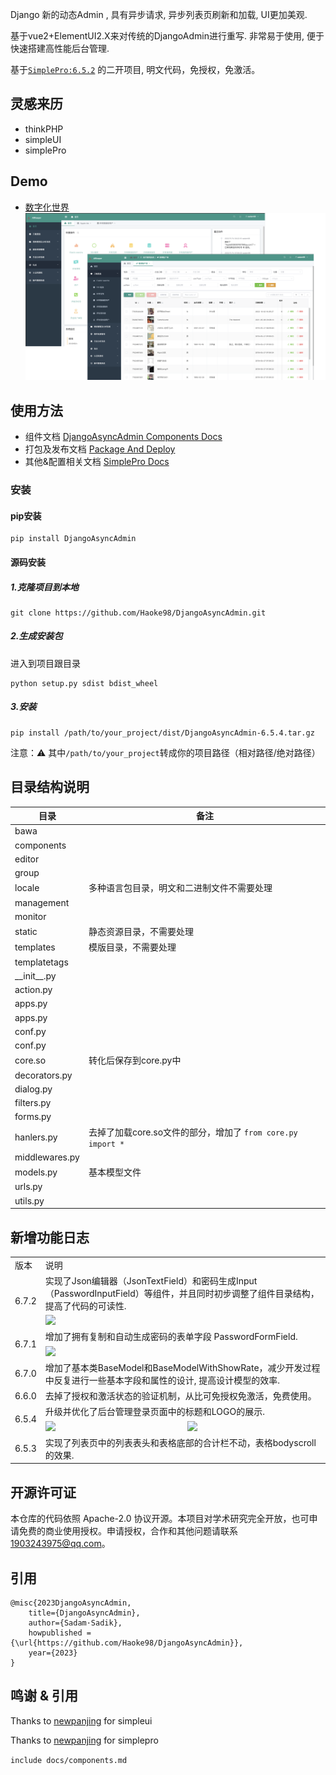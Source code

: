 Django 新的动态Admin , 具有异步请求, 异步列表页刷新和加载, UI更加美观. 

基于vue2+ElementUI2.X来对传统的DjangoAdmin进行重写. 非常易于使用, 便于快速搭建高性能后台管理.

基于[`SimplePro:6.5.2`](https://github.com/newpanjing/simplepro) 的二开项目, 明文代码，免授权，免激活。
## 灵感来历
* thinkPHP
* simpleUI
* simplePro

## Demo
* [数字化世界](https://github.com/Haoke98/AllKeeper)
![](static/digital_world_banner.png)

## 使用方法
* 组件文档 [DjangoAsyncAdmin Components Docs](https://haoke98.github.io/DjangoAsyncAdmin/components.html)
* 打包及发布文档 [Package And Deploy](https://haoke98.github.io/DjangoAsyncAdmin/build.html)
* 其他&配置相关文档 [SimplePro Docs](https://www.mldoo.com/docs/simplepro/)

### 安装

#### pip安装
```shell
pip install DjangoAsyncAdmin
```

#### 源码安装

##### 1.克隆项目到本地
```shell
git clone https://github.com/Haoke98/DjangoAsyncAdmin.git
```
##### 2.生成安装包
进入到项目跟目录

```shell
python setup.py sdist bdist_wheel
```

##### 3.安装

```shell
pip install /path/to/your_project/dist/DjangoAsyncAdmin-6.5.4.tar.gz
```

注意：⚠️ 其中`/path/to/your_project`转成你的项目路径（相对路径/绝对路径）

## 目录结构说明

| 目录              | 备注       |
|-----------------|----------|
| bawa            |
| components      |
| editor          |
| group           |
| locale          |多种语言包目录，明文和二进制文件不需要处理
| management      |
| monitor         |
| static          |静态资源目录，不需要处理
| templates       |模版目录，不需要处理
| templatetags    |
| \_\_init\_\_.py |
| action.py       |
| apps.py         |
| apps.py         |
| conf.py         |
| conf.py         |
| core.so         | 转化后保存到core.py中
| decorators.py   |
| dialog.py       |
| filters.py      |
| forms.py        |
| hanlers.py      | 去掉了加载core.so文件的部分，增加了 `from core.py import *`
| middlewares.py  |
| models.py       | 基本模型文件
| urls.py         |
| utils.py        |

## 新增功能日志

<table>
<tr>
<td>版本</td><td colspan="2">说明</td>
</tr>

<tr>
<td rowspan="2">6.7.2</td>
<td colspan="2">实现了Json编辑器（JsonTextField）和密码生成Input（PasswordInputField）等组件，并且同时初步调整了组件目录结构，提高了代码的可读性.</td>
</tr>
<tr>
<td colspan="2"><img src="https://haoke98.github.io/DjangoAsyncAdmin/static/json_text_field.png"/></td>
</tr>


<tr>
<td rowspan="2">6.7.1</td>
<td colspan="2">增加了拥有复制和自动生成密码的表单字段 PasswordFormField.</td>
</tr>
<tr>
<td colspan="2"><img src="https://haoke98.github.io/DjangoAsyncAdmin/static/截屏2023-11-15%2016.20.58.png"/></td>
</tr>

<tr>
<td>6.7.0</td>
<td colspan="2">增加了基本类BaseModel和BaseModelWithShowRate，减少开发过程中反复进行一些基本字段和属性的设计, 提高设计模型的效率.</td>
</tr>


<tr>
<td>6.6.0</td>
<td colspan="2">去掉了授权和激活状态的验证机制，从比可免授权免激活，免费使用。</td>
</tr>


<tr>
<td rowspan="2">6.5.4</td>
<td colspan="2">升级并优化了后台管理登录页面中的标题和LOGO的展示.</td>
</tr>
<tr>
<td><img src="https://haoke98.github.io/DjangoAsyncAdmin/static/%E6%88%AA%E5%B1%8F2023-10-07%2005.15.43.png"/></td>
<td><img src="https://haoke98.github.io/DjangoAsyncAdmin/static/%E6%88%AA%E5%B1%8F2023-10-07%2005.04.21.png"></td>
</tr>

<tr>
<td>6.5.3</td>
<td colspan="2">实现了列表页中的列表表头和表格底部的合计栏不动，表格bodyscroll的效果.</td>
</tr>

</table>

## 开源许可证

本仓库的代码依照 Apache-2.0 协议开源。本项目对学术研究完全开放，也可申请免费的商业使用授权。申请授权，合作和其他问题请联系 <1903243975@qq.com>。

## 引用

```
@misc{2023DjangoAsyncAdmin,
    title={DjangoAsyncAdmin},
    author={Sadam·Sadik},
    howpublished = {\url{https://github.com/Haoke98/DjangoAsyncAdmin}},
    year={2023}
}
```

## 鸣谢 & 引用

Thanks to [newpanjing](https://github.com/newpanjing/simpleui) for simpleui

Thanks to [newpanjing](https://github.com/newpanjing/simplepro) for simplepro


```include docs/components.md```